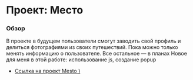 # Проект: Место

### Обзор
В проекте в будущем пользователи смогут заводить свой профиль и делиться фотографиями из своих путешествий. 
Пока можно только менять информацию о пользователе. Все остальное — в планах
Новое для меня в этой работе: использование js, создание popup

* [Ссылка на проект Mesto )](https://github.com/sur-prize-girl/mesto)
